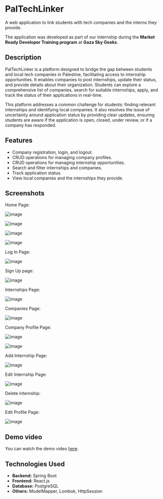 # PalTechLinker
A web application to link students with tech companies and the interns they provide.

The application was developed as part of our internship during the **Market Ready Developer Training program** at **Gaza Sky Geeks**.

## Description
PalTechLinker is a platform designed to bridge the gap between students and local tech companies in Palestine, facilitating access to internship opportunities. It enables companies to post internships, update their status, and provide details about their organization. Students can explore a comprehensive list of companies, search for suitable internships, apply, and track the status of their applications in real-time.

This platform addresses a common challenge for students: finding relevant internships and identifying local companies. It also resolves the issue of uncertainty around application status by providing clear updates, ensuring students are aware if the application is open, closed, under review, or if a company has responded.

## Features
- Company registration, login, and logout.
- CRUD operations for managing company profiles.
- CRUD operations for managing internship opportunities.
- Search and filter internships and companies.
- Track application status.
- View local companies and the internships they provide.

## Screenshots
Home Page:

![image](https://github.com/user-attachments/assets/1b58bc0e-679f-4515-93a4-5fa419bef442)

![image](https://github.com/user-attachments/assets/f2504ae5-8c41-4bba-ba4e-a17042b1bcbf)

![image](https://github.com/user-attachments/assets/d477842f-8405-40c6-ab00-21cde3d21f19)

![image](https://github.com/user-attachments/assets/6b9142a8-a60b-48ec-9829-c3d1a6e243eb)

Log In Page:

![image](https://github.com/user-attachments/assets/fed3433d-bede-43a2-8d7f-0985dcd50522)

Sign Up page:

![image](https://github.com/user-attachments/assets/49f70281-e8cb-4b59-a9cc-f396fec35fea)

Internships Page:

![image](https://github.com/user-attachments/assets/34e7a6bd-ebbc-41ab-80ea-cfdce7d38951)

Companies Page:

![image](https://github.com/user-attachments/assets/cd555021-cebf-4631-a136-f88abfe0db00)

Company Profile Page:

![image](https://github.com/user-attachments/assets/0ab2b84a-331a-4536-b827-291c3234ba1e)

![image](https://github.com/user-attachments/assets/f17b53f8-8b0f-488a-a6fa-4e2a50149689)

Add Internship Page:

![image](https://github.com/user-attachments/assets/0da4e1f6-89f5-4b20-8ef4-7356609236ec)

Edit Internship Page:

![image](https://github.com/user-attachments/assets/7a938b87-35fa-4126-9260-99fe9f24989b)

Delete internship:

![image](https://github.com/user-attachments/assets/a2574b0b-1c18-4ad6-8e34-286f27f107a8)

Edit Profile Page:

![image](https://github.com/user-attachments/assets/c2940a9c-110d-4d85-a418-4ade35272f66)


## Demo video
You can watch the demo video [here](https://drive.google.com/file/d/1mDRerdW4Z5a5yhVM9JF3crIoPR5fj1b1/view).

## Technologies Used
- **Backend:** Spring Boot
- **Frontend:** React.js
- **Database:** PostgreSQL
- **Others:** ModelMapper, Lombok, HttpSession
